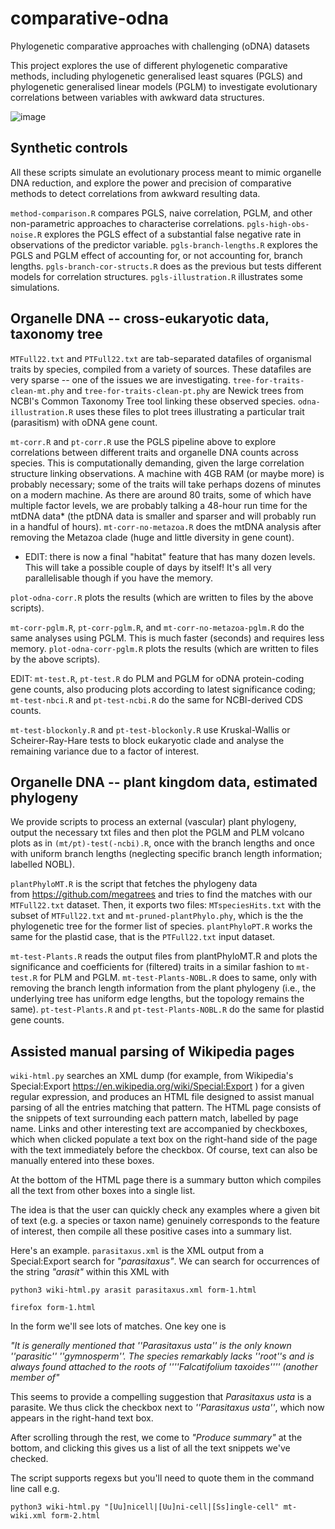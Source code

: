 # comparative-odna
Phylogenetic comparative approaches with challenging (oDNA) datasets

This project explores the use of different phylogenetic comparative methods, including phylogenetic generalised least squares (PGLS) and phylogenetic generalised linear models (PGLM) to investigate evolutionary correlations between variables with awkward data structures.

![image](https://github.com/StochasticBiology/pgls-odna/assets/50171196/6dca8ca1-e609-4226-ac7b-c8a0acc95451)

Synthetic controls
-----
All these scripts simulate an evolutionary process meant to mimic organelle DNA reduction, and explore the power and precision of comparative methods to detect correlations from awkward resulting data.

`method-comparison.R` compares PGLS, naive correlation, PGLM, and other non-parametric approaches to characterise correlations.
`pgls-high-obs-noise.R` explores the PGLS effect of a substantial false negative rate in observations of the predictor variable.
`pgls-branch-lengths.R` explores the PGLS and PGLM effect of accounting for, or not accounting for, branch lengths.
`pgls-branch-cor-structs.R` does as the previous but tests different models for correlation structures.
`pgls-illustration.R` illustrates some simulations.

Organelle DNA -- cross-eukaryotic data, taxonomy tree
-----
`MTFull22.txt` and `PTFull22.txt` are tab-separated datafiles of organismal traits by species, compiled from a variety of sources. These datafiles are very sparse -- one of the issues we are investigating. `tree-for-traits-clean-mt.phy` and `tree-for-traits-clean-pt.phy` are Newick trees from NCBI's Common Taxonomy Tree tool linking these observed species. `odna-illustration.R` uses these files to plot trees illustrating a particular trait (parasitism) with oDNA gene count.

`mt-corr.R` and `pt-corr.R` use the PGLS pipeline above to explore correlations between different traits and organelle DNA counts across species. This is computationally demanding, given the large correlation structure linking observations. A machine with 4GB RAM (or maybe more) is probably necessary; some of the traits will take perhaps dozens of minutes on a modern machine. As there are around 80 traits, some of which have multiple factor levels, we are probably talking a 48-hour run time for the mtDNA data* (the ptDNA data is smaller and sparser and will probably run in a handful of hours). `mt-corr-no-metazoa.R` does the mtDNA analysis after removing the Metazoa clade (huge and little diversity in gene count).

* EDIT: there is now a final "habitat" feature that has many dozen levels. This will take a possible couple of days by itself! It's all very parallelisable though if you have the memory.

`plot-odna-corr.R` plots the results (which are written to files by the above scripts).

`mt-corr-pglm.R`, `pt-corr-pglm.R`, and `mt-corr-no-metazoa-pglm.R` do the same analyses using PGLM. This is much faster (seconds) and requires less memory. `plot-odna-corr-pglm.R` plots the results (which are written to files by the above scripts).

EDIT: `mt-test.R`, `pt-test.R` do PLM and PGLM for oDNA protein-coding gene counts, also producing plots according to latest significance coding; `mt-test-nbci.R` and `pt-test-ncbi.R` do the same for NCBI-derived CDS counts.

`mt-test-blockonly.R` and `pt-test-blockonly.R` use Kruskal-Wallis or Scheirer-Ray-Hare tests to block eukaryotic clade and analyse the remaining variance due to a factor of interest.

Organelle DNA -- plant kingdom data, estimated phylogeny
-----
We provide scripts to process an external (vascular) plant phylogeny, output the necessary txt files and then plot the PGLM and PLM volcano plots as in `(mt/pt)-test(-ncbi).R`, once with the branch lengths and once with uniform branch lengths (neglecting specific branch length information; labelled NOBL).

`plantPhyloMT.R` is the script that fetches the phylogeny data from https://github.com/megatrees and tries to find the matches with our `MTFull22.txt` dataset. Then, it exports two files: `MTspeciesHits.txt` with the subset of `MTFull22.txt` and `mt-pruned-plantPhylo.phy`, which is the the phylogenetic tree for the former list of species. `plantPhyloPT.R` works the same for the plastid case, that is the `PTFull22.txt` input dataset.

`mt-test-Plants.R` reads the output files from plantPhyloMT.R and plots the significance and coefficients for (filtered) traits in a similar fashion to `mt-test.R` for PLM and PGLM. `mt-test-Plants-NOBL.R` does to same, only with  removing the branch length information from the plant phylogeny (i.e., the underlying tree has uniform edge lengths, but the topology remains the same). `pt-test-Plants.R` and `pt-test-Plants-NOBL.R` do the same for plastid gene counts.

Assisted manual parsing of Wikipedia pages
-----

`wiki-html.py` searches an XML dump (for example, from Wikipedia's Special:Export https://en.wikipedia.org/wiki/Special:Export ) for a given regular expression, and produces an HTML file designed to assist manual parsing of all the entries matching that pattern. The HTML page consists of the snippets of text surrounding each pattern match, labelled by page name. Links and other interesting text are accompanied by checkboxes, which when clicked populate a text box on the right-hand side of the page with the text immediately before the checkbox. Of course, text can also be manually entered into these boxes.

At the bottom of the HTML page there is a summary button which compiles all the text from other boxes into a single list.

The idea is that the user can quickly check any examples where a given bit of text (e.g. a species or taxon name) genuinely corresponds to the feature of interest, then compile all these positive cases into a summary list.

Here's an example. `parasitaxus.xml` is the XML output from a Special:Export search for _"parasitaxus"_. We can search for occurrences of the string _"arasit"_ within this XML with

`python3 wiki-html.py arasit parasitaxus.xml form-1.html`

`firefox form-1.html`

In the form we'll see lots of matches. One key one is

_"It is generally mentioned that ''Parasitaxus usta'' is the only known ''parasitic'' ''gymnosperm''. The species remarkably lacks ''root''s and is always found attached to the roots of ''''Falcatifolium taxoides'''' (another member of"_

This seems to provide a compelling suggestion that _Parasitaxus usta_ is a parasite. We thus click the checkbox next to _''Parasitaxus usta''_, which now appears in the right-hand text box.

After scrolling through the rest, we come to _"Produce summary"_ at the bottom, and clicking this gives us a list of all the text snippets we've checked.

The script supports regexs but you'll need to quote them in the command line call e.g.
 
`python3 wiki-html.py "[Uu]nicell|[Uu]ni-cell|[Ss]ingle-cell" mt-wiki.xml form-2.html`
 
